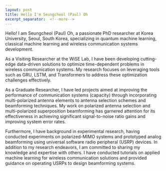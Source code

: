 ```yaml
---
layout: post
title: Hello I'm Seungcheol (Paul) Oh
excerpt_separator:  <!--more-->
---
```


Hello! I am Seungcheol (Paul) Oh, a passionate PhD researcher at Korea University, Seoul, South Korea, specializing in quantum machine learning, classical machine learning and wireless communication systems development.

As a Visiting Researcher at the WiSE Lab, I have been developing cutting-edge data-driven solutions to optimize time-dependent problems in wireless communication systems. My research focuses on leveraging 
tools such as GRU, LSTM, and Transformers to address these optimization challenges effectively.

As a Graduate Researcher, I have led projects aimed at improving the performance of communication systems (capacity) through incorporating multi-polarized antenna elements to antenna selection schemes and beamforming techniques. My work on polarized antenna selection and multi-polarized superposition beamforming has garnered attention for its effectiveness in achieving significant signal-to-noise ratio gains and improving system error rates.

Furthermore, I have background in experimental research, having conducted experiments on polarized-MIMO systems and prototyped analog beamforming using universal software radio peripheral (USRP) devices. In addition to my research endeavors, I am committed to sharing my knowledge and expertise with others. I have conducted tutorials on applied machine learning for wireless communication solutions and provided guidance on operating USRPs to design beamforming systems.
